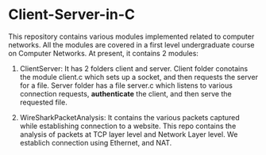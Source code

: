 # Client-Server-in-C
This repository contains various modules implemented related to computer networks. All the modules are covered in a first level undergraduate course on Computer Networks.
At present, it contains 2 modules:
1. ClientServer: It has 2 folders client and server. Client folder conotains the module client.c which sets up a socket, and then requests the server for a file. Server folder has a file server.c which listens to various connection requests, **authenticate** the client, and then serve the requested file.

2. WireSharkPacketAnalysis: It contains the various packets captured while establishing connection to a website. This repo contains the analysis of packets at TCP layer level and Network Layer level. We establich connection using Ethernet, and NAT.
